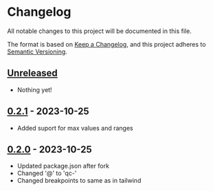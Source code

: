 # Changelog

All notable changes to this project will be documented in this file.

The format is based on [Keep a Changelog](https://keepachangelog.com/en/1.0.0/),
and this project adheres to [Semantic Versioning](https://semver.org/spec/v2.0.0.html).

## [Unreleased]

- Nothing yet!

## [0.2.1] - 2023-10-25

- Added suport for max values and ranges

## [0.2.0] - 2023-10-25

- Updated package.json after fork
- Changed '@' to 'qc-'
- Changed breakpoints to same as in tailwind

[unreleased]: https://github.com/Krzysztof318/tailwindcss-container-queries/compare/v0.2.1...HEAD
[0.2.1]: https://github.com/Krzysztof318/tailwindcss-container-queries/compare/v0.2.0...v0.2.1
[0.2.0]: https://github.com/Krzysztof318/tailwindcss-container-queries/releases/tag/v0.2.0